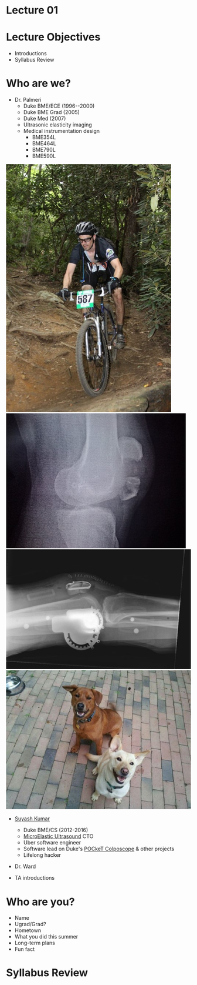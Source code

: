 Lecture 01
==========

# Lecture Objectives
* Introductions
* Syllabus Review

# Who are we?
* Dr. Palmeri
  + Duke BME/ECE (1996--2000)
  + Duke BME Grad (2005)
  + Duke Med (2007)
  + Ultrasonic elasticity imaging
  + Medical instrumentation design
    - BME354L
    - BME464L
    - BME790L
    - BME590L

![HeartBreakRidge](hbr.jpg)
![Fx](fx.jpg)
![PatellaWires](patella_wires.jpg)
![AveryZiva](dogs.jpg)

* [Suyash Kumar](http://suyashkumar.com/)
  + Duke BME/CS (2012-2016)
  + [MicroElastic Ultrasound](http://microelastic.com/) CTO
  + Uber software engineer
  + Software lead on Duke's [POCkeT Colposcope](https://www.pocketcolposcope.com/) & other projects
  + Lifelong hacker

* Dr. Ward

* TA introductions

# Who are you?
* Name
* Ugrad/Grad?
* Hometown
* What you did this summer
* Long-term plans
* Fun fact

# Syllabus Review
